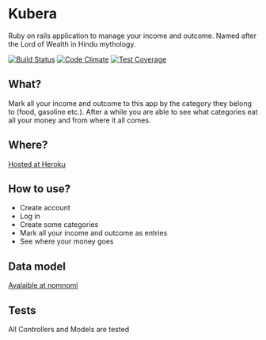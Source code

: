 # Kubera

Ruby on rails application to manage your income and outcome. Named after the Lord of Wealth in Hindu mythology.

[![Build Status](https://travis-ci.org/JiiHu/Kubera.png)](https://travis-ci.org/JiiHu/Kubera)
[![Code Climate](https://codeclimate.com/github/JiiHu/Kubera.png)](https://codeclimate.com/github/JiiHu/Kubera)
[![Test Coverage](https://codeclimate.com/github/JiiHu/Kubera/badges/coverage.svg)](https://codeclimate.com/github/JiiHu/Kubera)

## What?
Mark all your income and outcome to this app by the category they belong to (food, gasoline etc.). After a while you are able to see what categories eat all your money and from where it all comes.

## Where?
[Hosted at Heroku](http://kubera-app.herokuapp.com/)

## How to use?
- Create account
- Log in
- Create some categories
- Mark all your income and outcome as entries
- See where your money goes

## Data model
[Avalaible at nomnoml](http://www.nomnoml.com/#view/%0A[Category|%0Aname:%20String;%0Aincome:%20boolean]%0A%0A[User|%0Ausername:%20String;%0Apassword:%20String]%0A%0A[Entry|%0Aamount:%20integer;%0Adate:%20Date]%0A%0A%0A[Category]-%3E[Entry]%0A[User]-%3E[Category]%0A[User]-%3E[Entry])

## Tests
All Controllers and Models are tested